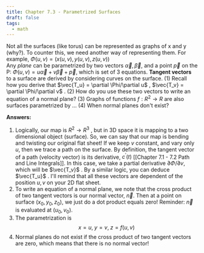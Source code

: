```yaml
---
title: Chapter 7.3 - Parametrized Surfaces
draft: false
tags:
  - math
---
```


Not all the surfaces (like torus) can be represented as graphs of x and y (why?). To counter this, we need another way of representing them. For example, $\Phi(u,v) = (x(u,v), y(u,v), z(u,v))$  
Any *plane* can be parametrized by two vectors $\vec{\alpha}, \vec{\beta}$, and a point $\vec{p}$  on the P:
$\Phi(u,v) = u \vec{\alpha}+ v\vec{\beta} + \vec{p}$, which is set of 3 equations.
**Tangent vectors** to a surface are derived by considering curves on the surface. (1) Recall how you derive that $\vec{T_u} = \partial \Phi/\partial u$ , $\vec{T_v} = \partial \Phi/\partial v$ . (2) How do you use these two vectors to write an equation of a normal plane? (3) Graphs of functions $f: R^2 \rightarrow R$ are also surfaces parametrized by ... (4) When normal planes don't exist?


**Answers:**
1) Logically, our map is  $R^2\rightarrow R^3$ , but in 3D space it is mapping to a two dimensional object (surface). So, we can say that our map is bending and twisting our original flat sheet! If we keep $v$ constant, and vary only $u$, then we trace a path on the surface. By definition, the tangent vector of a path (velocity vector) is its derivative, $c^{'}(t)$ [[Chapter 7.1 - 7.2 Path and Line Integrals]]. In this case, we take a partial derivative $\partial \Phi/ \partial v$, which will be $\vec{T_v}$ . By a similar logic, you can deduce $\vec{T_u}$ . I'll remind that all these vectors are dependent of the position $u, v$ on your 2D flat sheet.
2) To write an equation of a normal plane, we note that the cross product of two tangent vectors is our normal vector, $\vec{n}$. Then at a point on surface $(x_0, y_0, z_0)$, we just do a dot product equals zero! Reminder: $\vec{n}$ is evaluated at $(u_0, v_0)$. 
3) The parametrization is $$x = u, \; y = v, \; z = f(u,v)$$
4) Normal planes do not exist if the cross product of two tangent vectors are zero, which means that there is no normal vector!

